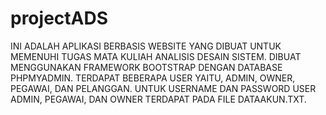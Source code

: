 # projectADS
INI ADALAH APLIKASI BERBASIS WEBSITE YANG DIBUAT UNTUK MEMENUHI TUGAS MATA KULIAH ANALISIS DESAIN SISTEM.
DIBUAT MENGGUNAKAN FRAMEWORK BOOTSTRAP DENGAN DATABASE PHPMYADMIN.
TERDAPAT BEBERAPA USER YAITU, ADMIN, OWNER, PEGAWAI, DAN PELANGGAN.
UNTUK USERNAME DAN PASSWORD USER ADMIN, PEGAWAI, DAN OWNER TERDAPAT PADA FILE DATAAKUN.TXT.
